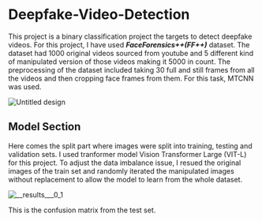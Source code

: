 # Deepfake-Video-Detection
This project is a binary classification project the targets to detect deepfake videos. For this project, I have used _**FaceForensics++(FF++)**_ dataset. The dataset had 1000 original videos sourced from youtube and 5 different kind of manipulated version of those videos making it 5000 in count. 
The preprocessing of the dataset included taking 30 full and still frames from all the videos and then cropping face frames from them. For this task, MTCNN was used.

![Untitled design](https://github.com/user-attachments/assets/b83e37eb-f4eb-4468-9a8f-ccb4e2147f64)

## Model Section
Here comes the split part where images were split into training, testing and validation sets. I used tranformer model Vision Transformer Large (VIT-L) for this project. To adjust the data imbalance issue, I resued the original images of the train set and randomly iterated the manipulated images without replacement to allow the model to learn from the whole dataset. 

![__results___0_1](https://github.com/user-attachments/assets/a55c470d-c42d-4c47-bc5d-3c685403518c)

This is the confusion matrix from the test set.
